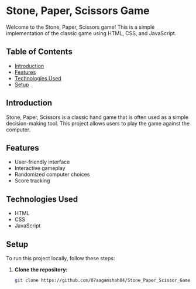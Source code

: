 # Stone, Paper, Scissors Game

Welcome to the Stone, Paper, Scissors game! This is a simple implementation of the classic game using HTML, CSS, and JavaScript.

## Table of Contents

- [Introduction](#introduction)
- [Features](#features)
- [Technologies Used](#technologies-used)
- [Setup](#setup)

## Introduction

Stone, Paper, Scissors is a classic hand game that is often used as a simple decision-making tool. This project allows users to play the game against the computer.

## Features

- User-friendly interface
- Interactive gameplay
- Randomized computer choices
- Score tracking

## Technologies Used

- HTML
- CSS
- JavaScript

## Setup

To run this project locally, follow these steps:

1. **Clone the repository:**

   ```bash
   git clone https://github.com/07aagamshah04/Stone_Paper_Scissor_Game.git
